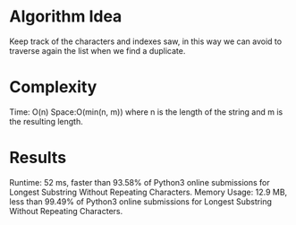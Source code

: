 # Algorithm Idea
Keep track of the characters and indexes saw, in this way we can avoid to traverse again the list when we find a duplicate.

# Complexity
Time: O(n)
Space:O(min(n, m)) where n is the length of the string and m is the resulting length.

# Results
Runtime: 52 ms, faster than 93.58% of Python3 online submissions for Longest Substring Without Repeating Characters.
Memory Usage: 12.9 MB, less than 99.49% of Python3 online submissions for Longest Substring Without Repeating Characters.
